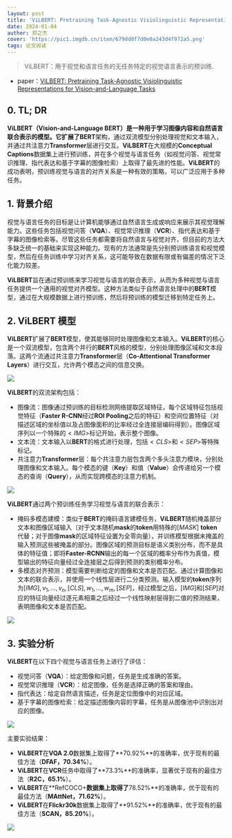 ```yaml
---
layout: post
title: 'ViLBERT: Pretraining Task-Agnostic Visiolinguistic Representations for Vision-and-Language Tasks'
date: 2024-01-04
author: 郑之杰
cover: 'https://pic1.imgdb.cn/item/679dd0f7d0e0a243d4f972a5.png'
tags: 论文阅读
---
```


> ViLBERT：用于视觉和语言任务的无任务特定的视觉语言表示的预训练.

- paper：[ViLBERT: Pretraining Task-Agnostic Visiolinguistic Representations for Vision-and-Language Tasks](https://arxiv.org/abs/1908.02265)

## 0. TL; DR
**ViLBERT（Vision-and-Language BERT）**是一种用于学习图像内容和自然语言联合表示的模型。它扩展了**BERT**架构，通过双流模型分别处理视觉和文本输入，并通过共注意力**Transformer**层进行交互。**ViLBERT**在大规模的**Conceptual Captions**数据集上进行预训练，并在多个视觉与语言任务（如视觉问答、视觉常识推理、指代表达和基于字幕的图像检索）上取得了最先进的性能。**ViLBERT**的成功表明，预训练视觉与语言的对齐关系是一种有效的策略，可以广泛应用于多种任务。

## 1. 背景介绍

视觉与语言任务的目标是让计算机能够通过自然语言生成或响应来展示其视觉理解能力。这些任务包括视觉问答（**VQA**）、视觉常识推理（**VCR**）、指代表达和基于字幕的图像检索等。尽管这些任务都需要将自然语言与视觉对齐，但目前的方法大多缺乏统一的基础来实现这种能力。现有的方法通常是先分别预训练语言和视觉模型，然后在任务训练中学习对齐关系，这可能导致在数据有限或有偏差的情况下泛化能力较差。

**ViLBERT**旨在通过预训练来学习视觉与语言的联合表示，从而为多种视觉与语言任务提供一个通用的视觉对齐模型。这种方法类似于自然语言处理中的**BERT**模型，通过在大规模数据上进行预训练，然后将预训练的模型迁移到特定任务上。


## 2. ViLBERT 模型

**ViLBERT**扩展了**BERT**模型，使其能够同时处理图像和文本输入。**ViLBERT**的核心是一个双流模型，包含两个并行的**BERT**风格的模型，分别处理图像区域和文本段落。这两个流通过共注意力**Transformer**层（**Co-Attentional Transformer Layers**）进行交互，允许两个模态之间的信息交换。

![](https://pic1.imgdb.cn/item/679dd1fcd0e0a243d4f972bd.png)

**ViLBERT**的双流架构包括：
- 图像流：图像通过预训练的目标检测网络提取区域特征，每个区域特征包括视觉特征（**Faster R-CNN**经过**ROI Pooling**之后的特征）和空间位置特征（对描述区域的坐标值以及占图像面积的比率经过全连接层编码得到）。图像区域序列以一个特殊的$<IMG>$标记开始，表示整个图像。
- 文本流：文本输入以**BERT**的格式进行处理，包括$<CLS>$和$<SEP>$等特殊标记。
- 共注意力**Transformer**层：每个共注意力层包含两个多头注意力模块，分别处理图像和文本输入。每个模态的键（**Key**）和值（**Value**）会传递给另一个模态的查询（**Query**），从而实现跨模态的注意力机制。

![](https://pic1.imgdb.cn/item/679dd264d0e0a243d4f972c4.png)

**ViLBERT**通过两个预训练任务学习视觉与语言的联合表示：
- 掩码多模态建模：类似于**BERT**的掩码语言建模任务，**ViLBERT**随机掩盖部分文本和图像区域输入（对于文本随机**mask**的**token**用特殊的$[MASK]$ **token** 代替；对于图像**mask**的区域特征设置为全零向量），并训练模型根据未掩盖的输入预测这些被掩盖的部分。图像区域的预测目标是语义类别分布，而不是具体的特征值；即将**Faster-RCNN**输出的每一个区域的概率分布作为真值，模型输出的特征向量经过全连接层之后得到预测的类别概率分布。
- 多模态对齐预测：模型需要判断给定的图像和文本是否匹配。通过计算图像和文本的联合表示，并使用一个线性层进行二分类预测。输入模型的**token**序列为$[IMG],v_1,...,v_n,[CLS],w_1,...,w_m,[SEP]$，经过模型之后，$[IMG]$和$[SEP]$对应的特征向量经过逐元素相乘之后经过一个线性映射层得到二值的预测结果，表明图像和文本是否匹配。

![](https://pic1.imgdb.cn/item/679dd28fd0e0a243d4f972c7.png)

## 3. 实验分析

**ViLBERT**在以下四个视觉与语言任务上进行了评估：
- 视觉问答（**VQA**）：给定图像和问题，任务是生成准确的答案。
- 视觉常识推理（**VCR**）：给定图像，任务是选择正确的答案和理由。
- 指代表达：给定自然语言描述，任务是定位图像中的对应区域。
- 基于字幕的图像检索：给定描述图像内容的字幕，任务是从图像池中识别出对应的图像。

![](https://pic1.imgdb.cn/item/679dd2c4d0e0a243d4f972cb.png)

主要实验结果：
- **ViLBERT**在**VQA 2.0**数据集上取得了**70.92%**的准确率，优于现有的最佳方法（**DFAF，70.34%**）。
- **ViLBERT**在**VCR**任务中取得了**73.3%**的准确率，显著优于现有的最佳方法（**R2C，65.1%**）。
- **ViLBERT**在**RefCOCO+**数据集上取得了**78.52%**的准确率，优于现有的最佳方法（**MAttNet，71.62%**）。
- **ViLBERT**在**Flickr30k**数据集上取得了**91.52%**的准确率，优于现有的最佳方法（**SCAN，85.20%**）。

![](https://pic1.imgdb.cn/item/679dd33bd0e0a243d4f972ce.png)

